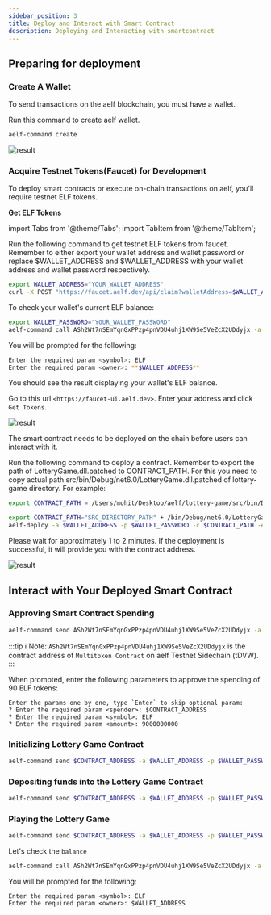 ```yaml
---
sidebar_position: 3
title: Deploy and Interact with Smart Contract
description: Deploying and Interacting with smartcontract
---
```


## Preparing for deployment

### Create A Wallet

To send transactions on the aelf blockchain, you must have a wallet.

Run this command to create aelf wallet.

```bash
aelf-command create
```

![result](/img/create_wallet_output.png)

### Acquire Testnet Tokens(Faucet) for Development

To deploy smart contracts or execute on-chain transactions on aelf, you'll require testnet ELF tokens.

**Get ELF Tokens**

import Tabs from '@theme/Tabs';
import TabItem from '@theme/TabItem';

<Tabs>
  <TabItem value="cli" label="CLI" default>

Run the following command to get testnet ELF tokens from faucet. Remember to either export your wallet address and wallet password or replace $WALLET_ADDRESS and $WALLET_ADDRESS with your wallet address and wallet password respectively.

```bash
export WALLET_ADDRESS="YOUR_WALLET_ADDRESS"
curl -X POST "https://faucet.aelf.dev/api/claim?walletAddress=$WALLET_ADDRESS" -H "accept: application/json" -d ""
```

To check your wallet's current ELF balance:

```bash
export WALLET_PASSWORD="YOUR_WALLET_PASSWORD"
aelf-command call ASh2Wt7nSEmYqnGxPPzp4pnVDU4uhj1XW9Se5VeZcX2UDdyjx -a $WALLET_ADDRESS -p $WALLET_PASSWORD -e https://tdvw-test-node.aelf.io GetBalance
```

You will be prompted for the following:

```sh
Enter the required param <symbol>: ELF
Enter the required param <owner>: **$WALLET_ADDRESS**
```

You should see the result displaying your wallet's ELF balance.

  </TabItem>
  <TabItem value="web" label="Web" default>

Go to this url `<https://faucet-ui.aelf.dev>`. Enter your address and click `Get Tokens`.

![result](/img/get-token-ui.png)

  </TabItem>
</Tabs>

The smart contract needs to be deployed on the chain before users can interact with it.

Run the following command to deploy a contract. Remember to export the path of LotteryGame.dll.patched to CONTRACT_PATH. For this you need to copy actual path src/bin/Debug/net6.0/LotteryGame.dll.patched of lottery-game directory. For example:

```bash
export CONTRACT_PATH = /Users/mohit/Desktop/aelf/lottery-game/src/bin/Debug/net6.0/LotteryGame.dll.patched
```

```bash
export CONTRACT_PATH="SRC_DIRECTORY_PATH" + /bin/Debug/net6.0/LotteryGame.dll.patched
aelf-deploy -a $WALLET_ADDRESS -p $WALLET_PASSWORD -c $CONTRACT_PATH -e https://tdvw-test-node.aelf.io/
```

Please wait for approximately 1 to 2 minutes. If the deployment is successful, it will provide you with the contract address.

![result](/img/deploy-result.png)

## Interact with Your Deployed Smart Contract

### Approving Smart Contract Spending

```bash
aelf-command send ASh2Wt7nSEmYqnGxPPzp4pnVDU4uhj1XW9Se5VeZcX2UDdyjx -a $WALLET_ADDRESS -p $WALLET_PASSWORD -e https://tdvw-test-node.aelf.io Approve
```

:::tip
ℹ️ Note: `ASh2Wt7nSEmYqnGxPPzp4pnVDU4uhj1XW9Se5VeZcX2UDdyjx` is the contract address of `Multitoken Contract` on aelf Testnet Sidechain (tDVW).
:::

When prompted, enter the following parameters to approve the spending of 90 ELF tokens:

```terminal
Enter the params one by one, type `Enter` to skip optional param:
? Enter the required param <spender>: $CONTRACT_ADDRESS
? Enter the required param <symbol>: ELF
? Enter the required param <amount>: 9000000000
```

### Initializing Lottery Game Contract

```bash
aelf-command send $CONTRACT_ADDRESS -a $WALLET_ADDRESS -p $WALLET_PASSWORD -e https://tdvw-test-node.aelf.io Initialize
```

### Depositing funds into the Lottery Game Contract

```bash
aelf-command send $CONTRACT_ADDRESS -a $WALLET_ADDRESS -p $WALLET_PASSWORD -e https://tdvw-test-node.aelf.io Deposit
```

### Playing the Lottery Game

```bash
aelf-command send $CONTRACT_ADDRESS -a $WALLET_ADDRESS -p $WALLET_PASSWORD -e https://tdvw-test-node.aelf.io Play
```

Let's check the `balance`

```bash
aelf-command call ASh2Wt7nSEmYqnGxPPzp4pnVDU4uhj1XW9Se5VeZcX2UDdyjx -a $WALLET_ADDRESS -p $WALLET_PASSWORD -e https://tdvw-test-node.aelf.io GetBalance
```

You will be prompted for the following:

```terminal
Enter the required param <symbol>: ELF
Enter the required param <owner>: $WALLET_ADDRESS
```
